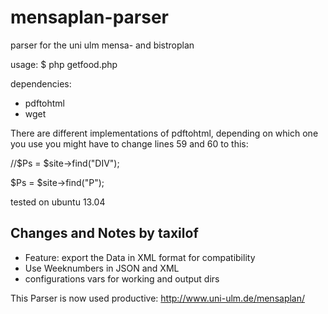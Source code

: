 mensaplan-parser
================

parser for the uni ulm mensa- and bistroplan

usage:
$ php getfood.php

dependencies:
 * pdftohtml
 * wget

There are different implementations of pdftohtml, depending on which one you use
you might have to change lines 59 and 60 to this:

//$Ps = $site->find("DIV");

$Ps = $site->find("P");

tested on ubuntu 13.04


## Changes and Notes by taxilof
- Feature: export the Data in XML format for compatibility
- Use Weeknumbers in JSON and XML
- configurations vars for working and output dirs


This Parser is now used productive: http://www.uni-ulm.de/mensaplan/ 

